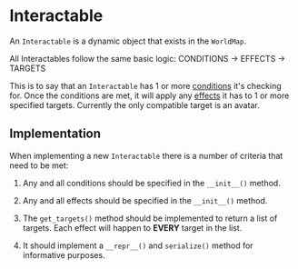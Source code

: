 # Interactable

An `Interactable` is a dynamic object that exists in the `WorldMap`.

All Interactables follow the same basic logic:
CONDITIONS &rarr; EFFECTS &rarr; TARGETS

This is to say that an `Interactable` has 1 or more [conditions](conditions.md) it's checking for. Once the conditions are met, it will apply any [effects](effects.md) it has to 1 or more specified targets. Currently the only compatible target is an avatar.

## Implementation

When implementing a new `Interactable` there is a number of criteria that need to be met:

1. Any and all conditions should be specified in the `__init__()` method.

2. Any and all effects should be specified in the `__init__()` method.

3. The `get_targets()` method should be implemented to return a list of targets. Each effect will happen to **EVERY** target in the list.

4. It should implement a `__repr__()` and `serialize()` method for informative purposes.